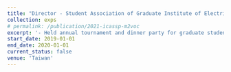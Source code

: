 ```yaml
---
title: "Director - Student Association of Graduate Institute of Electrical Engineering, National Taiwan University"
collection: exps
# permalink: /publication/2021-icassp-m2voc
excerpt: '- Held annual tournament and dinner party for graduate students and faculty in the department.'
start_date: 2019-01-01
end_date: 2020-01-01
current_status: false
venue: 'Taiwan'
---
```

